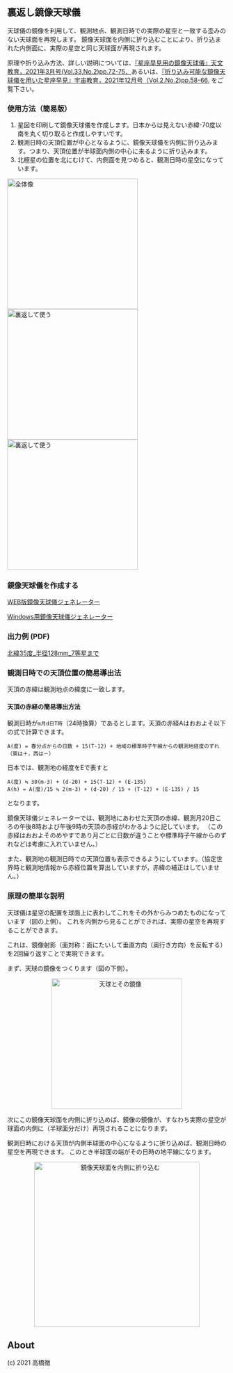 ## 裏返し鏡像天球儀
天球儀の鏡像を利用して、観測地点、観測日時での実際の星空と一致する歪みのない天球面を再現します。
鏡像天球面を内側に折り込むことにより、折り込まれた内側面に、実際の星空と同じ天球面が再現されます。

原理や折り込み方法、詳しい説明については、<a href="https://tenkyo.net/kaiho/pdf/2021_03/03paper-1takahashi.pdf">『星座早見用の鏡像天球儀』天文教育，2021年3月号(Vol.33,No.2)pp.72-75．</a>あるいは、<a href="https://www.yac-j.or.jp/space-education/pdf/space-education_Vol2_No2_2021.pdf">『折り込み可能な鏡像天球儀を用いた星座早見』宇宙教育，2021年12月号（Vol.2.No.2)pp.58-66.</a> をご覧下さい。

### 使用方法（簡易版）
1. 星図を印刷して鏡像天球儀を作成します。日本からは見えない赤緯-70度以南を丸く切り取ると作成しやすいです。
2. 観測日時の天頂位置が中心となるように、鏡像天球儀を内側に折り込みます。つまり、天頂位置が半球面内側の中心に来るように折り込みます。
3. 北極星の位置を北にむけて、内側面を見つめると、観測日時の星空になっています。

<a href="img1.png"><img src="img1.png" width="300" alt="全体像"></a>
<a href="img2.png"><img src="img2.png" width="300" alt="裏返して使う"></a>
<a href="img6.png"><img src="img6.png" width="300" alt="裏返して使う"></a>

### 鏡像天球儀を作成する
[WEB版鏡像天球儀ジェネレーター](https://futr.github.io/tenkyu-webui/)

[Windows用鏡像天球儀ジェネレーター](https://github.com/futr/tenkyu2/releases)

### 出力例 (PDF)
<a href="r128mm_mag7.pdf" type="application/pdf">北緯35度_半径128mm_7等星まで</a>

### 観測日時での天頂位置の簡易導出法
天頂の赤緯は観測地点の緯度に一致します。

#### 天頂の赤経の簡易導出方法
観測日時が`m月d日T時`（24時換算）であるとします。天頂の赤経Aはおおよそ以下の式で計算できます。
```
A(度) = 春分点からの日数 + 15(T-12) + 地域の標準時子午線からの観測地経度のずれ（東は＋，西は－）
```
日本では、観測地の経度をEで表すと
```
A(度) ≒ 30(m-3) + (d-20) + 15(T-12) + (E-135)
A(h) = A(度)/15 ≒ 2(m-3) + (d-20) / 15 + (T-12) + (E-135) / 15
```
となります。

鏡像天球儀ジェネレーターでは、観測地にあわせた天頂の赤緯、観測月20日ころの午後8時および午後9時の天頂の赤経がわかるように記しています。
（この赤経はおおよそのめやすであり月ごとに日数が違うことや標準時子午線からのずれなどは考慮に入れていません。）

また、観測地の観測日時での天頂位置も表示できるようにしています。（協定世界時と観測地情報から赤経位置を算出していますが，赤緯の補正はしていません。）

### 原理の簡単な説明
天球儀は星空の配置を球面上に表わしてこれをその外からみつめたものになっています（図の上側）。
これを内側から見ることができれば、実際の星空を再現することができます。

これは、鏡像射影（面対称：面にたいして垂直方向（奥行き方向）を反転する）を2回繰り返すことで実現できます。

まず、天球の鏡像をつくります（図の下側）。

<p align="center"><a href="img4.png"><img src="img4.png" width="300" alt="天球とその鏡像"></a></p>

次にこの鏡像天球面を内側に折り込めば、鏡像の鏡像が、すなわち実際の星空が球面の内側に（半球面分だけ）再現されることになります。

観測日時における天頂が内側半球面の中心になるように折り込めば、観測日時の星空を再現できます。
このとき半球面の端がその日時の地平線になります。

<p align="center"><a href="img8.png"><img src="img8.png" width="380" alt="鏡像天球面を内側に折り込む"></a></p>

## About
(c) 2021 高橋徹
